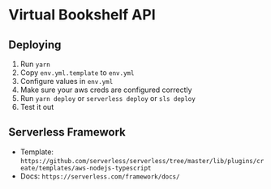 # Virtual Bookshelf API

## Deploying

1. Run `yarn`
1. Copy `env.yml.template` to `env.yml`
1. Configure values in `env.yml`
1. Make sure your aws creds are configured correctly
1. Run `yarn deploy` or `serverless deploy` or `sls deploy`
1. Test it out

## Serverless Framework

- Template: `https://github.com/serverless/serverless/tree/master/lib/plugins/create/templates/aws-nodejs-typescript`
- Docs: `https://serverless.com/framework/docs/`

